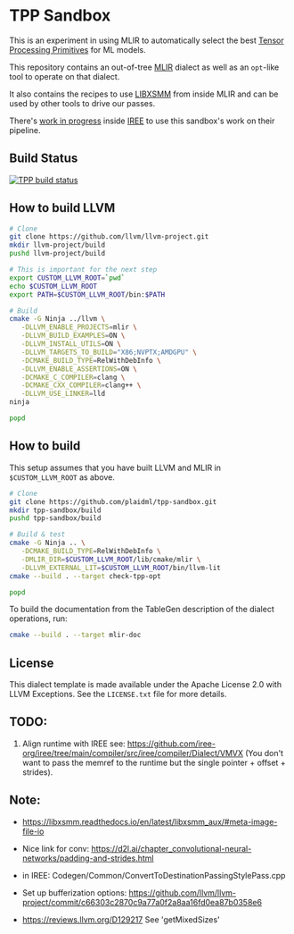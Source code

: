 # TPP Sandbox

This is an experiment in using MLIR to automatically select the best [Tensor Processing Primitives](https://arxiv.org/abs/2104.05755) for ML models.

This repository contains an out-of-tree [MLIR](https://mlir.llvm.org/) dialect as well as an `opt`-like tool to operate on that dialect.

It also contains the recipes to use [LIBXSMM](https://github.com/libxsmm/libxsmm) from inside MLIR and can be used by other tools to drive our passes.

There's [work in progress](https://github.com/iree-org/iree/tree/tpp) inside [IREE](https://iree-org.github.io/iree/) to use this sandbox's work on their pipeline.

## Build Status

[![TPP build status](https://badge.buildkite.com/7c04eb392db7ba16b30684d80e0e4320254f7cf61558c6336f.svg)](https://buildkite.com/intel/tpp-compiler)

## How to build LLVM

```sh
# Clone
git clone https://github.com/llvm/llvm-project.git
mkdir llvm-project/build
pushd llvm-project/build

# This is important for the next step
export CUSTOM_LLVM_ROOT=`pwd`
echo $CUSTOM_LLVM_ROOT
export PATH=$CUSTOM_LLVM_ROOT/bin:$PATH

# Build
cmake -G Ninja ../llvm \
   -DLLVM_ENABLE_PROJECTS=mlir \
   -DLLVM_BUILD_EXAMPLES=ON \
   -DLLVM_INSTALL_UTILS=ON \
   -DLLVM_TARGETS_TO_BUILD="X86;NVPTX;AMDGPU" \
   -DCMAKE_BUILD_TYPE=RelWithDebInfo \
   -DLLVM_ENABLE_ASSERTIONS=ON \
   -DCMAKE_C_COMPILER=clang \
   -DCMAKE_CXX_COMPILER=clang++ \
   -DLLVM_USE_LINKER=lld
ninja 

popd
```

## How to build

This setup assumes that you have built LLVM and MLIR in `$CUSTOM_LLVM_ROOT` as above.

```sh
# Clone
git clone https://github.com/plaidml/tpp-sandbox.git
mkdir tpp-sandbox/build
pushd tpp-sandbox/build

# Build & test
cmake -G Ninja .. \
   -DCMAKE_BUILD_TYPE=RelWithDebInfo \
   -DMLIR_DIR=$CUSTOM_LLVM_ROOT/lib/cmake/mlir \
   -DLLVM_EXTERNAL_LIT=$CUSTOM_LLVM_ROOT/bin/llvm-lit
cmake --build . --target check-tpp-opt

popd
```

To build the documentation from the TableGen description of the dialect
operations, run:

```sh
cmake --build . --target mlir-doc
```

## License

This dialect template is made available under the Apache License 2.0 with LLVM Exceptions. See the `LICENSE.txt` file for more details.

## TODO:

1. Align runtime with IREE see: https://github.com/iree-org/iree/tree/main/compiler/src/iree/compiler/Dialect/VMVX (You don't want to pass the memref to the runtime but the single pointer + offset + strides).

## Note:

- https://libxsmm.readthedocs.io/en/latest/libxsmm_aux/#meta-image-file-io
- Nice link for conv: https://d2l.ai/chapter_convolutional-neural-networks/padding-and-strides.html

- in IREE: Codegen/Common/ConvertToDestinationPassingStylePass.cpp

- Set up bufferization options: https://github.com/llvm/llvm-project/commit/c66303c2870c9a77a0f2a8aa16fd0ea87b0358e6

- https://reviews.llvm.org/D129217 See 'getMixedSizes'
